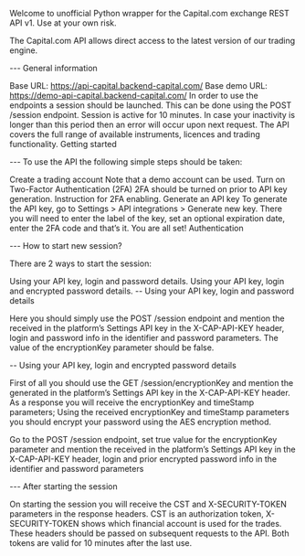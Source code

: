 Welcome to unofficial Python wrapper for the Capital.com exchange REST API v1. Use at your own risk.

The Capital.com API allows direct access to the latest version of our trading engine.

--- General information

Base URL: https://api-capital.backend-capital.com/ Base demo URL: https://demo-api-capital.backend-capital.com/ In order to use the endpoints a session should be launched. This can be done using the POST /session endpoint. Session is active for 10 minutes. In case your inactivity is longer than this period then an error will occur upon next request. The API covers the full range of available instruments, licences and trading functionality. Getting started

--- To use the API the following simple steps should be taken:

Create a trading account Note that a demo account can be used. Turn on Two-Factor Authentication (2FA) 2FA should be turned on prior to API key generation. Instruction for 2FA enabling. Generate an API key To generate the API key, go to Settings > API integrations > Generate new key. There you will need to enter the label of the key, set an optional expiration date, enter the 2FA code and that’s it. You are all set! Authentication

--- How to start new session?

There are 2 ways to start the session:

Using your API key, login and password details.
Using your API key, login and encrypted password details.
-- Using your API key, login and password details

Here you should simply use the POST /session endpoint and mention the received in the platform’s Settings API key in the X-CAP-API-KEY header, login and password info in the identifier and password parameters. The value of the encryptionKey parameter should be false.

-- Using your API key, login and encrypted password details

First of all you should use the GET /session/encryptionKey and mention the generated in the platform’s Settings API key in the X-CAP-API-KEY header. As a response you will receive the encryptionKey and timeStamp parameters; Using the received encryptionKey and timeStamp parameters you should encrypt your password using the AES encryption method.

Go to the POST /session endpoint, set true value for the encryptionKey parameter and mention the received in the platform’s Settings API key in the X-CAP-API-KEY header, login and prior encrypted password info in the identifier and password parameters

--- After starting the session

On starting the session you will receive the CST and X-SECURITY-TOKEN parameters in the response headers. CST is an authorization token, X-SECURITY-TOKEN shows which financial account is used for the trades. These headers should be passed on subsequent requests to the API. Both tokens are valid for 10 minutes after the last use.